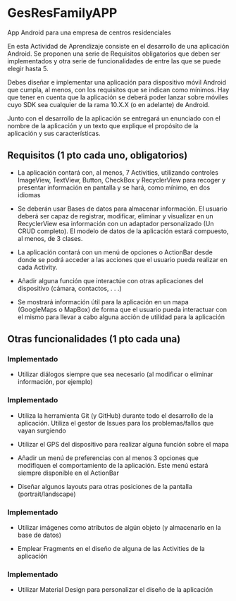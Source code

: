 # GesResFamilyAPP
App Android para una empresa de centros residenciales

En esta Actividad de Aprendizaje consiste en el desarrollo de una aplicación Android.
Se proponen una serie de Requisitos obligatorios que deben ser implementados y otra serie de funcionalidades de entre las que se puede elegir hasta 5.

Debes diseñar e implementar una aplicación para dispositivo móvil Android que cumpla, al menos, con los requisitos que se indican como mínimos. Hay que tener en cuenta que la aplicación se deberá poder lanzar sobre móviles cuyo SDK sea cualquier de la rama 10.X.X (o en adelante) de Android.

Junto con el desarrollo de la aplicación se entregará un enunciado con el nombre de la aplicación y un texto que explique el propósito de la aplicación y sus características. 

## Requisitos (1 pto cada uno, obligatorios)

* La aplicación contará con, al menos, 7 Activities, utilizando controles ImageView, TextView, Button, CheckBox y RecyclerView para recoger y presentar información en pantalla y se hará, como mínimo, en dos idiomas

* Se deberán usar Bases de datos para almacenar información. El usuario deberá ser capaz de registrar, modificar, eliminar y visualizar en un RecyclerView esa información con un adaptador personalizado (Un CRUD completo). El modelo de datos de la aplicación estará compuesto, al menos, de 3 clases.

* La aplicación contará con un menú de opciones o ActionBar desde donde se podrá acceder a las acciones que el usuario pueda realizar en cada Activity. 
* Añadir alguna función que interactúe con otras aplicaciones del dispositivo (cámara, contactos, . . .)

* Se mostrará información útil para la aplicación en un mapa (GoogleMaps o MapBox) de forma que el usuario pueda interactuar con el mismo para llevar a cabo alguna acción de utilidad para la aplicación

## Otras funcionalidades (1 pto cada una)
### **Implementado**
* Utilizar diálogos siempre que sea necesario (al modificar o eliminar información, por ejemplo) 
### **Implementado**
* Utiliza la herramienta Git (y GitHub) durante todo el desarrollo de la aplicación. Utiliza el gestor de Issues para los problemas/fallos que vayan surgiendo

* Utilizar el GPS del dispositivo para realizar alguna función sobre el mapa

* Añadir un menú de preferencias con al menos 3 opciones que modifiquen el comportamiento de la aplicación. Este menú estará siempre disponible en el ActionBar

* Diseñar algunos layouts para otras posiciones de la pantalla (portrait/landscape)
### **Implementado**
* Utilizar imágenes como atributos de algún objeto (y almacenarlo en la base de datos)

* Emplear Fragments en el diseño de alguna de las Activities de la aplicación

### **Implementado**
* Utilizar Material Design para personalizar el diseño de la aplicación

